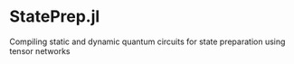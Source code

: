 # StatePrep.jl
Compiling static and dynamic quantum circuits for state preparation using tensor networks
